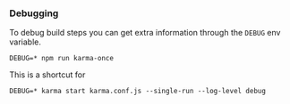 
### Debugging

To debug build steps you can get extra information through the `DEBUG` env variable.

    DEBUG=* npm run karma-once

This is a shortcut for

    DEBUG=* karma start karma.conf.js --single-run --log-level debug
    
